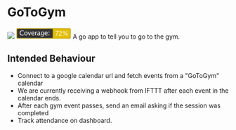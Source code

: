 # GoToGym
<img src="https://ci.jpoles1.com/api/badges/jpoles1/GoToGym/status.svg" height="25"/>     <a href="https://ci.jpoles1.com/jpoles1/GoToGym" target="_blank"><img src="https://raw.githubusercontent.com/jpoles1/GoToGym/master/coverage_badge.png" height="25"/></a>
A go app to tell you to go to the gym.
## Intended Behaviour
- Connect to a google calendar url and fetch events from a "GoToGym" calendar
 - We are currently receiving a webhook from IFTTT after each event in the calendar ends.
- After each gym event passes, send an email asking if the session was completed
- Track attendance on dashboard.
